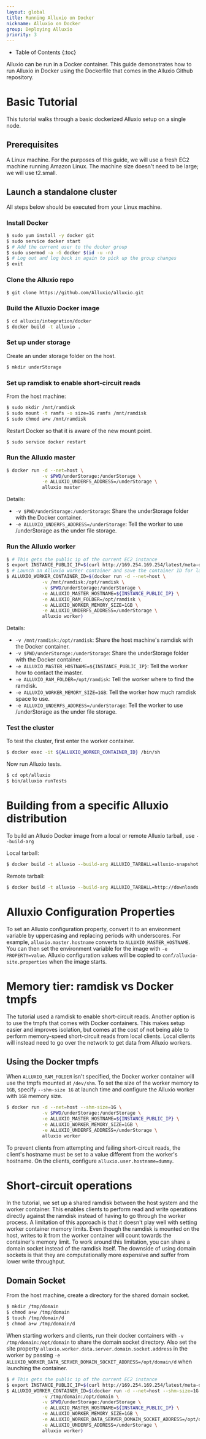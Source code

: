 ```yaml
---
layout: global
title: Running Alluxio on Docker
nickname: Alluxio on Docker
group: Deploying Alluxio
priority: 3
---
```


* Table of Contents
{:toc}

Alluxio can be run in a Docker container. This guide demonstrates how to run Alluxio
in Docker using the Dockerfile that comes in the Alluxio Github repository.

# Basic Tutorial

This tutorial walks through a basic dockerized Alluxio setup on a single node.

## Prerequisites

A Linux machine. For the purposes of this guide, we will use a fresh EC2 machine running
Amazon Linux. The machine size doesn't need to be large; we will use t2.small.

## Launch a standalone cluster

All steps below should be executed from your Linux machine.

### Install Docker

```bash
$ sudo yum install -y docker git
$ sudo service docker start
$ # Add the current user to the docker group
$ sudo usermod -a -G docker $(id -u -n)
$ # Log out and log back in again to pick up the group changes
$ exit
```

### Clone the Alluxio repo

```bash
$ git clone https://github.com/Alluxio/alluxio.git
```

### Build the Alluxio Docker image

```bash
$ cd alluxio/integration/docker
$ docker build -t alluxio .
```

### Set up under storage

Create an under storage folder on the host.
```bash
$ mkdir underStorage
```

### Set up ramdisk to enable short-circuit reads

From the host machine:

```bash
$ sudo mkdir /mnt/ramdisk
$ sudo mount -t ramfs -o size=1G ramfs /mnt/ramdisk
$ sudo chmod a+w /mnt/ramdisk
```

Restart Docker so that it is aware of the new mount point.

```bash
$ sudo service docker restart
```

### Run the Alluxio master

```bash
$ docker run -d --net=host \
             -v $PWD/underStorage:/underStorage \
             -e ALLUXIO_UNDERFS_ADDRESS=/underStorage \
             alluxio master
```
Details:
- `-v $PWD/underStorage:/underStorage`: Share the underStorage folder with the Docker container.
- `-e ALLUXIO_UNDERFS_ADDRESS=/underStorage`: Tell the worker to use /underStorage as the under file storage.

### Run the Alluxio worker

```bash
$ # This gets the public ip of the current EC2 instance
$ export INSTANCE_PUBLIC_IP=$(curl http://169.254.169.254/latest/meta-data/public-ipv4)
$ # Launch an Alluxio worker container and save the container ID for later
$ ALLUXIO_WORKER_CONTAINER_ID=$(docker run -d --net=host \
             -v /mnt/ramdisk:/opt/ramdisk \
             -v $PWD/underStorage:/underStorage \
             -e ALLUXIO_MASTER_HOSTNAME=${INSTANCE_PUBLIC_IP} \
             -e ALLUXIO_RAM_FOLDER=/opt/ramdisk \
             -e ALLUXIO_WORKER_MEMORY_SIZE=1GB \
             -e ALLUXIO_UNDERFS_ADDRESS=/underStorage \
             alluxio worker)
```
Details:
- `-v /mnt/ramdisk:/opt/ramdisk`: Share the host machine's ramdisk with the Docker container.
- `-v $PWD/underStorage:/underStorage`: Share the underStorage folder with the Docker container.
- `-e ALLUXIO_MASTER_HOSTNAME=${INSTANCE_PUBLIC_IP}`: Tell the worker how to contact the master.
- `-e ALLUXIO_RAM_FOLDER=/opt/ramdisk`: Tell the worker where to find the ramdisk.
- `-e ALLUXIO_WORKER_MEMORY_SIZE=1GB`: Tell the worker how much ramdisk space to use.
- `-e ALLUXIO_UNDERFS_ADDRESS=/underStorage`: Tell the worker to use /underStorage as the under file storage.

### Test the cluster

To test the cluster, first enter the worker container.

```bash
$ docker exec -it ${ALLUXIO_WORKER_CONTAINER_ID} /bin/sh
```

Now run Alluxio tests.
```bash
$ cd opt/alluxio
$ bin/alluxio runTests
```

# Building from a specific Alluxio distribution

To build an Alluxio Docker image from a local or remote Alluxio tarball, use `--build-arg`

Local tarball:
```bash
$ docker build -t alluxio --build-arg ALLUXIO_TARBALL=alluxio-snapshot.tar.gz .
```

Remote tarball:
```bash
$ docker build -t alluxio --build-arg ALLUXIO_TARBALL=http://downloads.alluxio.org/downloads/files/{{site.ALLUXIO_RELEASED_VERSION}}/alluxio-{{site.ALLUXIO_RELEASED_VERSION}}-bin.tar.gz .
```

# Alluxio Configuration Properties

To set an Alluxio configuration property, convert it to an environment variable by uppercasing
and replacing periods with underscores. For example, `alluxio.master.hostname` converts to
`ALLUXIO_MASTER_HOSTNAME`. You can then set the environment variable for the image with
`-e PROPERTY=value`. Alluxio configuration values will be copied to `conf/alluxio-site.properties`
when the image starts.

# Memory tier: ramdisk vs Docker tmpfs

The tutorial used a ramdisk to enable short-circuit reads. Another option is to use the tmpfs that
comes with Docker containers. This makes setup easier and improves isolation, but comes at the cost 
of not being able to perform memory-speed short-circuit reads from local clients. Local clients will 
instead need to go over the network to get data from Alluxio workers.

## Using the Docker tmpfs

When `ALLUXIO_RAM_FOLDER` isn't specified, the Docker worker container will use the
tmpfs mounted at `/dev/shm`. To set the size of the worker memory to `1GB`, specify
`--shm-size 1G` at launch time and configure the Alluxio worker with `1GB` memory size.

```bash
$ docker run -d --net=host --shm-size=1G \
             -v $PWD/underStorage:/underStorage \
             -e ALLUXIO_MASTER_HOSTNAME=${INSTANCE_PUBLIC_IP} \
             -e ALLUXIO_WORKER_MEMORY_SIZE=1GB \
             -e ALLUXIO_UNDERFS_ADDRESS=/underStorage \
             alluxio worker
```

To prevent clients from attempting and failing short-circuit reads, the client's hostname must
be set to a value different from the worker's hostname. On the clients, configure `alluxio.user.hostname=dummy`.

# Short-circuit operations

In the tutorial, we set up a shared ramdisk between the host system and the worker container.
This enables clients to perform read and write operations directly against the ramdisk instead
of having to go through the worker process. A limitation of this approach is that it doesn't play
well with setting worker container memory limits. Even though the ramdisk is mounted on the host,
writes to it from the worker container will count towards the container's memory limit. To work
around this limitation, you can share a domain socket instead of the ramdisk itself. The downside
of using domain sockets is that they are computationally more expensive and suffer from lower
write throughput.

## Domain Socket

From the host machine, create a directory for the shared domain socket.
```bash
$ mkdir /tmp/domain
$ chmod a+w /tmp/domain
$ touch /tmp/domain/d
$ chmod a+w /tmp/domain/d
```

When starting workers and clients, run their docker containers with `-v /tmp/domain:/opt/domain`
to share the domain socket directory. Also set the site property
`alluxio.worker.data.server.domain.socket.address` in the worker by passing
`-e ALLUXIO_WORKER_DATA_SERVER_DOMAIN_SOCKET_ADDRESS=/opt/domain/d`
when launching the container.

```bash
$ # This gets the public ip of the current EC2 instance
$ export INSTANCE_PUBLIC_IP=$(curl http://169.254.169.254/latest/meta-data/public-ipv4)
$ ALLUXIO_WORKER_CONTAINER_ID=$(docker run -d --net=host --shm-size=1G \
             -v /tmp/domain:/opt/domain \
             -v $PWD/underStorage:/underStorage \
             -e ALLUXIO_MASTER_HOSTNAME=${INSTANCE_PUBLIC_IP} \
             -e ALLUXIO_WORKER_MEMORY_SIZE=1GB \
             -e ALLUXIO_WORKER_DATA_SERVER_DOMAIN_SOCKET_ADDRESS=/opt/domain/d \
             -e ALLUXIO_UNDERFS_ADDRESS=/underStorage \
             alluxio worker)
```
